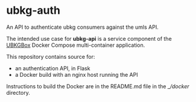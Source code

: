 # ubkg-auth
An API to authenticate ubkg consumers against the umls API.

The intended use case for **ubkg-api** is a service component of the
[UBKGBox](https://github.com/x-atlas-consortia/ubkg-box) Docker Compose multi-container application.

This repository contains source for:
- an authentication API, in Flask
- a Docker build with an nginx host running the API

Instructions to build the Docker are in the README.md file in the __/docker_ directory.


